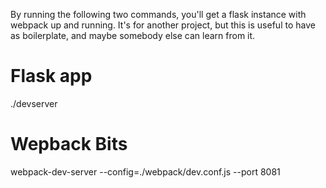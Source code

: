 By running the following two commands, you'll get a flask instance
with webpack up and running. It's for another project, but this is
useful to have as boilerplate, and maybe somebody else can learn from
it.

# Flask app
./devserver

# Wepback Bits
webpack-dev-server --config=./webpack/dev.conf.js --port 8081
